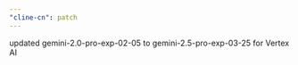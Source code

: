 ```yaml
---
"cline-cn": patch
---
```


updated gemini-2.0-pro-exp-02-05 to gemini-2.5-pro-exp-03-25 for Vertex AI
